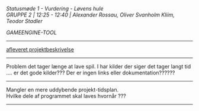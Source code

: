 *Statusmøde 1 - Vurdering - Løvens hule*     
*GRUPPE 2 | 12:25 - 12:40 | Alexander Rossau, Oliver Svanholm Kliim, Teodor Stadler*

*GAMEENGINE-TOOL*   

--------------------------------------------------------------------------------------------

[afleveret projektbeskrivelse](dokument.pdf)

--------------------------------------------------------------------------------------------

Problem det tager længe at lave spil.
I har kilder der siger det tager langt tid .... er det gode kilder??? Der er ingen links eller dokumentation??????

--------------------------------------------------------------------------------------------

Mangler en mere uddybende projekt-tidsplan.    
Hvilke dele af programmet skal laves hvornår ???

--------------------------------------------------------------------------------------------
